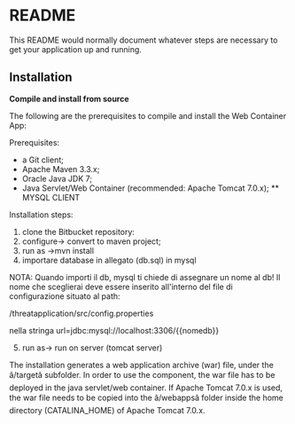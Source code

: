 # README #

This README would normally document whatever steps are necessary to get your application up and running.

## Installation ##

**Compile and install from source**

The following are the prerequisites to compile and install the Web Container App:

Prerequisites:

* a Git client;
* Apache Maven 3.3.x;
* Oracle Java JDK 7;
* Java Servlet/Web Container (recommended: Apache Tomcat 7.0.x);
** MYSQL CLIENT


Installation steps:

1) clone the Bitbucket repository:
2) configure-> convert to maven project;
3) run as ->mvn install
4) importare database in allegato (db.sql) in mysql

NOTA: Quando importi il db, mysql ti chiede di assegnare un nome al db! Il nome che sceglierai deve essere
inserito all'interno del file di configurazione situato al path: 

/threatapplication/src/config.properties

nella stringa url=jdbc:mysql://localhost:3306/{{nomedb}} 

5) run as-> run on server (tomcat server)


The installation generates a web application archive (war) file, under the â/targetâ subfolder. In order to use the component, the war file has to be deployed in the java servlet/web container. If Apache Tomcat 7.0.x is used, the war file needs to be copied into the â/webappsâ folder inside the home directory (CATALINA_HOME) of Apache Tomcat 7.0.x.